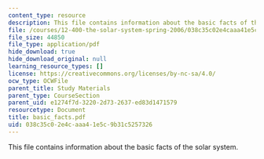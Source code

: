 ```yaml
---
content_type: resource
description: This file contains information about the basic facts of the solar system.
file: /courses/12-400-the-solar-system-spring-2006/038c35c02e4caaa41e5c9b31c5257326_basic_facts.pdf
file_size: 44850
file_type: application/pdf
hide_download: true
hide_download_original: null
learning_resource_types: []
license: https://creativecommons.org/licenses/by-nc-sa/4.0/
ocw_type: OCWFile
parent_title: Study Materials
parent_type: CourseSection
parent_uid: e1274f7d-3220-2d73-2637-ed83d1471579
resourcetype: Document
title: basic_facts.pdf
uid: 038c35c0-2e4c-aaa4-1e5c-9b31c5257326
---
```

This file contains information about the basic facts of the solar system.